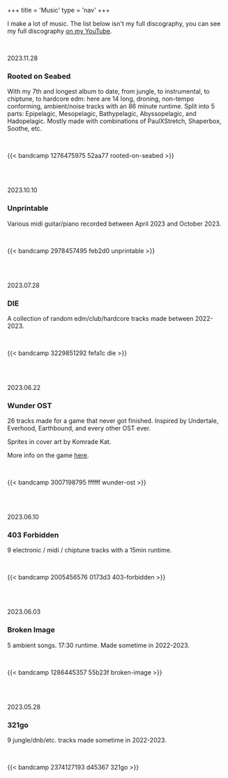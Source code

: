 +++
title = 'Music'
type = 'nav'
+++

I make a lot of music. The list below isn't my full discography, you can see my full discography [on my YouTube](https://www.youtube.com/@jaspevmusic).

<br>

2023.11.28
### Rooted on Seabed
With my 7th and longest album to date, from jungle, to instrumental, to chiptune, to hardcore edm: here are 14 long, droning, non-tempo conforming, ambient/noise tracks with an 86 minute runtime. Split into 5 parts: Epipelagic, Mesopelagic, Bathypelagic, Abyssopelagic, and Hadopelagic. Mostly made with combinations of PaulXStretch, Shaperbox, Soothe, etc.

<br>

{{< bandcamp 1276475975 52aa77 rooted-on-seabed >}}

<br>
<br>

2023.10.10
### Unprintable
Various midi guitar/piano recorded between April 2023 and October 2023.

<br>

{{< bandcamp 2978457495 feb2d0 unprintable >}}

<br>
<br>

2023.07.28
### DIE
A collection of random edm/club/hardcore tracks made between 2022-2023. 

<br>

{{< bandcamp 3229851292 fefa1c die >}}

<br>
<br>

2023.06.22
### Wunder OST
26 tracks made for a game that never got finished. Inspired by Undertale, Everhood, Earthbound, and every other OST ever.

Sprites in cover art by Komrade Kat.

More info on the game [here](/wunder/).

<br>

{{< bandcamp 3007198795 ffffff wunder-ost >}}

<br>
<br>

2023.06.10
### 403 Forbidden
9 electronic / midi / chiptune tracks with a 15min runtime. 

<br>

{{< bandcamp 2005456576 0173d3 403-forbidden >}}

<br>
<br>

2023.06.03
### Broken Image
5 ambient songs. 17:30 runtime. Made sometime in 2022-2023. 

<br>

{{< bandcamp 1286445357 55b23f broken-image >}}

<br>
<br>

2023.05.28
### 321go
9 jungle/dnb/etc. tracks made sometime in 2022-2023.

<br>

{{< bandcamp 2374127193 d45367 321go >}}